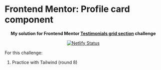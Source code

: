# Frontend Mentor: Profile card component

<p align="center"><strong align="center">My solution for Frontend Mentor <a href="https://www.frontendmentor.io/challenges/testimonials-grid-section-Nnw6J7Un7">Testimonials grid section</a> challenge</strong></p>

<p align="center">
  <a href="https://app.netlify.com/sites/p1t1ch-fm-testimonials-grid-section/deploys">
    <img
      src="https://api.netlify.com/api/v1/badges/9355ee2e-2dbc-4f83-a47b-7e6d7cab2672/deploy-status"
      alt="Netlify Status"
    />
  </a>
</p>

For this challenge:

1. Practice with Tailwind (round 8)
